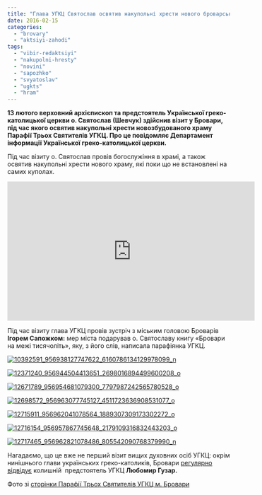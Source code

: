 ```yaml
---
title: "Глава УГКЦ Святослав освятив накупольні хрести нового броварського храму, - ФОТО, ВІДЕО"
date: 2016-02-15
categories: 
  - "brovary"
  - "aktsiyi-zahodi"
tags: 
  - "vibir-redaktsiyi"
  - "nakupolni-hresty"
  - "novini"
  - "sapozhko"
  - "svyatoslav"
  - "ugkts"
  - "hram"
---
```


**13 лютого верховний архієпископ та предстоятель Української греко-католицької церкви о. Святослав (Шевчук) здійснив візит у Бровари, під час якого освятив накупольні хрести новозбудованого храму Парафії Трьох Святителів УГКЦ. Про це повідомляє Департамент інформації Української греко-католицької церкви.**  

Під час візиту о. Святослав провів богослужіння в храмі, а також освятив накупольні хрести нового храму, які поки що не встановлені на самих куполах.

<iframe src="https://www.youtube.com/embed/iWrfX01kgUk" width="560" height="315" frameborder="0" allowfullscreen="allowfullscreen"></iframe>

Під час візиту глава УГКЦ провів зустріч з міським головою Броварів **Ігорем Сапожком:** мер міста подарував о. Святославу книгу «Бровари на межі тисячоліть», яку, з його слів, написала парафіянка УГКЦ.

[![10392591_956938127747622_6160786134129978099_n](https://mpz.brovary.org/wp-content/uploads/2016/02/10392591_956938127747622_6160786134129978099_n.jpg)](https://mpz.brovary.org/wp-content/uploads/2016/02/10392591_956938127747622_6160786134129978099_n.jpg)

[![12371240_956944504413651_2698016894499600208_o](https://mpz.brovary.org/wp-content/uploads/2016/02/12371240_956944504413651_2698016894499600208_o.jpg)](https://mpz.brovary.org/wp-content/uploads/2016/02/12371240_956944504413651_2698016894499600208_o.jpg)

[![12671789_956954681079300_7797987242565780528_o](https://mpz.brovary.org/wp-content/uploads/2016/02/12671789_956954681079300_7797987242565780528_o.jpg)](https://mpz.brovary.org/wp-content/uploads/2016/02/12671789_956954681079300_7797987242565780528_o.jpg)

[![12698572_956963077745127_4511723636908531077_o](https://mpz.brovary.org/wp-content/uploads/2016/02/12698572_956963077745127_4511723636908531077_o.jpg)](https://mpz.brovary.org/wp-content/uploads/2016/02/12698572_956963077745127_4511723636908531077_o.jpg)

[![12715911_956962041078564_1889307309173302272_o](https://mpz.brovary.org/wp-content/uploads/2016/02/12715911_956962041078564_1889307309173302272_o.jpg)](https://mpz.brovary.org/wp-content/uploads/2016/02/12715911_956962041078564_1889307309173302272_o.jpg)

[![12716154_956957867745648_2179109316832443203_o](https://mpz.brovary.org/wp-content/uploads/2016/02/12716154_956957867745648_2179109316832443203_o.jpg)](https://mpz.brovary.org/wp-content/uploads/2016/02/12716154_956957867745648_2179109316832443203_o.jpg)

[![12717465_956962821078486_805542090768379990_n](https://mpz.brovary.org/wp-content/uploads/2016/02/12717465_956962821078486_805542090768379990_n.jpg)](https://mpz.brovary.org/wp-content/uploads/2016/02/12717465_956962821078486_805542090768379990_n.jpg)

Нагадаємо, що це вже не перший візит вищих духовних осіб УГКЦ: окрім нинішнього глави українських греко-католиків, Бровари [регулярно відвідує](https://mpz.brovary.org/blazhennijshyj-lyubomyr-guzar-u-brovarah-pro-andriya-sheptytskogo-vybory-i-stosunky-z-rosiyeyu/) колишній  предстоятель УГКЦ **Любомир Гузар.**

Фото зі [сторінки Парафії Трьох Святителів УГКЦ м. Бровари](https://www.facebook.com/3svyatyteli)
